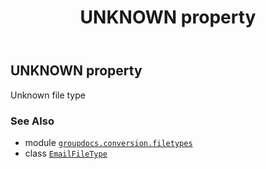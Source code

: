 ﻿---
title: UNKNOWN property
second_title: GroupDocs.Conversion for Python via .NET API References
description: 
type: docs
weight: 150
url: /python-net/groupdocs.conversion.filetypes/emailfiletype/unknown/
is_root: false
---

## UNKNOWN property


Unknown file type

### See Also
* module [`groupdocs.conversion.filetypes`](../../)
* class [`EmailFileType`](/conversion/python-net/groupdocs.conversion.filetypes/emailfiletype)
